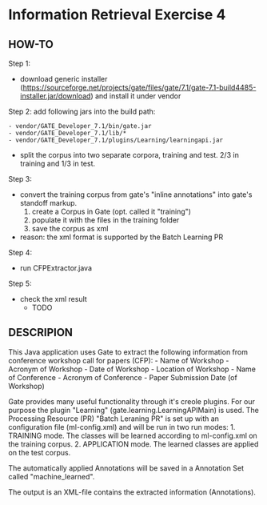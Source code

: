 Information Retrieval Exercise 4
================================

HOW-TO
------

Step 1:
- download generic installer (https://sourceforge.net/projects/gate/files/gate/7.1/gate-7.1-build4485-installer.jar/download) and install it under vendor

Step 2:
add following jars into the build path:

	- vendor/GATE_Developer_7.1/bin/gate.jar 
	- vendor/GATE_Developer_7.1/lib/*
	- vendor/GATE_Developer_7.1/plugins/Learning/learningapi.jar

- split the corpus into two separate corpora, training and test. 2/3 in training and 1/3 in test. 

Step 3:
- convert the training corpus from gate's "inline annotations" into gate's standoff markup. 
	1. create a Corpus in Gate (opt. called it "training")
	2. populate it with the files in the training folder
	3. save the corpus as xml
- reason: the xml format is supported by the Batch Learning PR

Step 4: 
- run CFPExtractor.java

Step 5: 
- check the xml result
	- TODO


DESCRIPION
----------

This Java application uses Gate to extract the following information from conference workshop call for papers (CFP):
	- Name of Workshop
	- Acronym of Workshop
	- Date of Workshop
	- Location of Workshop
	- Name of Conference
	- Acronym of Conference
	- Paper Submission Date (of Workshop)

Gate provides many useful functionality through it's creole plugins. For our purpose the plugin "Learning" (gate.learning.LearningAPIMain) is used. The Processing Resource (PR) "Batch Leraning PR" is set up with an configuration file (ml-config.xml) and will be run in two run modes:
	1. TRAINING mode. The classes will be learned according to ml-config.xml on the training corpus.
	2. APPLICATION mode. The learned classes are applied on the test corpus.

The automatically applied Annotations will be saved in a Annotation Set called "machine_learned".

The output is an XML-file contains the extracted information (Annotations). 


